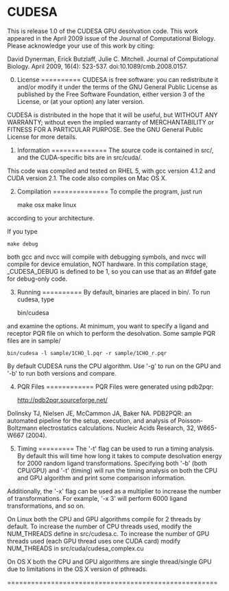 # CUDESA
This is release 1.0 of the CUDESA GPU desolvation code. This work
appeared in the April 2009 issue of the Journal of Computational
Biology. Please acknowledge your use of this work by citing:

David Dynerman, Erick Butzlaff, Julie C. Mitchell. Journal of
Computational Biology. April 2009, 16(4):
523-537. doi:10.1089/cmb.2008.0157.

0. License
==========
CUDESA is free software: you can redistribute it and/or modify it
under the terms of the GNU General Public License as published by the
Free Software Foundation, either version 3 of the License, or (at your
option) any later version.

CUDESA is distributed in the hope that it will be useful, but WITHOUT
ANY WARRANTY; without even the implied warranty of MERCHANTABILITY or
FITNESS FOR A PARTICULAR PURPOSE.  See the GNU General Public License
for more details.

1. Information
==============
The source code is contained in src/, and the CUDA-specific bits are
in src/cuda/. 

This code was compiled and tested on RHEL 5, with gcc version 4.1.2
and CUDA version 2.1. The code also compiles on Mac OS X.  

2. Compilation
==============
To compile the program, just run 

	make osx
	make linux
	
according to your architecture.

If you type 
	
	make debug
	
both gcc and nvcc will compile with debugging symbols, and
nvcc will compile for device emulation, NOT hardware. In this
compilation stage, _CUDESA_DEBUG is defined to be 1, so you can use
that as an #ifdef gate for debug-only code.

3. Running
==========
By default, binaries are placed in bin/. To run cudesa, type

	bin/cudesa

and examine the options. At minimum, you want to specify a ligand and
receptor PQR file on which to perform the desolvation. Some sample PQR
files are in sample/

	bin/cudesa -l sample/1CHO_l.pqr -r sample/1CHO_r.pqr

By default CUDESA runs the CPU algorithm. Use '-g' to run on the GPU
and '-b' to run both versions and compare.

4. PQR Files
============
PQR Files were generated using pdb2pqr:

	http://pdb2pqr.sourceforge.net/

Dolinsky TJ, Nielsen JE, McCammon JA, Baker NA. PDB2PQR: an automated
pipeline for the setup, execution, and analysis of Poisson-Boltzmann
electrostatics calculations. Nucleic Acids Research, 32, W665-W667
(2004).

5. Timing
=========
The '-t' flag can be used to run a timing analysis. By default this
will time how long it takes to compute desolvation energy for 2000
random ligand transformations. Specifying both '-b' (both CPU/GPU) and
'-t' (timing) will run the timing analysis on both the CPU and GPU
algorithm and print some comparison information.

Additionally, the '-x' flag can be used as a multiplier to increase
the number of transformations. For example, '-x 3' will perform 6000
ligand transformations, and so on.

On Linux both the CPU and GPU algorithms compile for 2 threads by
default. To increase the number of CPU threads used, modify the
NUM_THREADS define in src/cudesa.c. To increase the number of GPU
threads used (each GPU thread uses one CUDA card) modify NUM_THREADS
in src/cuda/cudesa_complex.cu

On OS X both the CPU and GPU algorithms are single thread/single GPU
due to limitations in the OS X version of pthreads.


=====================================================

